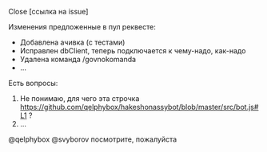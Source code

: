 Close [ссылка на issue]

Изменения предложенные в пул реквесте:
- Добавлена ачивка (с тестами)
- Исправлен dbClient, теперь подключается к чему-надо, как-надо
- Удалена команда /govnokomanda
- ...

Есть вопросы:
1) Не понимаю, для чего эта строчка https://github.com/qelphybox/hakeshonassybot/blob/master/src/bot.js#L1 ?
2) ...

@qelphybox @svyborov посмотрите, пожалуйста
